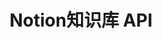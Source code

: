 ---
title: Notion知识库 API
description: .
cover: "./notion-knowledge-base-api.png"
projectType: 个人项目
productType: API
technologies: 
    - Python
    - pytest
    - BeautifulSoup
    - Notion API
    - Azure
teamMembers:
    - Wenwei Lin
roles:
    - 后端开发
start: 2022-12
end: 2023-01
githubRepo: https://github.com/wenwei-lin/Notion-Knowledge-Base-API
---